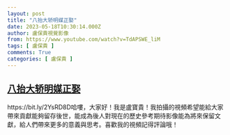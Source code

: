 ```yaml
---
layout: post
title: "八抬大轿明媒正娶"
date: 2023-05-18T10:30:14.000Z
author: 盧保貴視覺影像
from: https://www.youtube.com/watch?v=TdAPSWE_liM
tags: [ 盧保貴 ]
comments: True
categories: [ 盧保貴 ]
---
```

<!--1684405814000-->
[八抬大轿明媒正娶](https://www.youtube.com/watch?v=TdAPSWE_liM)
------

<div>
https://bit.ly/2YsRD8D哈嘍，大家好！我是盧寶貴！我拍攝的視頻希望能給大家帶來貢獻能夠留存後世，能成為後人對現在的歷史參考期待影像能為將來保留文獻，給人們帶來更多的意義與思考。喜歡我的視頻記得評論哦！
</div>
